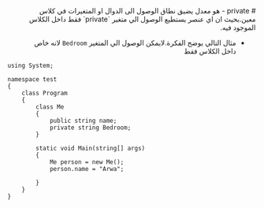 <div dir=rtl align=right>
# private
- هو معدل يضيق نطاق الوصول الى الدوال او المتغيرات في كلاس معين.بحيث ان اي عنصر يستطيع الوصول الي متغير `private`  فقط داخل الكلاس الموجود فيه.

- مثال التالي يوضح الفكرة.لايمكن الوصول الي المتغير `Bedroom` لانه خاص داخل الكلاس فقط

<div dir=ltr align=left>

```
using System;

namespace test
{
    class Program
    {
        class Me
        {
            public string name;
            private string Bedroom;
        }

        static void Main(string[] args)
        {
            Me person = new Me();
            person.name = "Arwa";
            
        }
    }
}
```